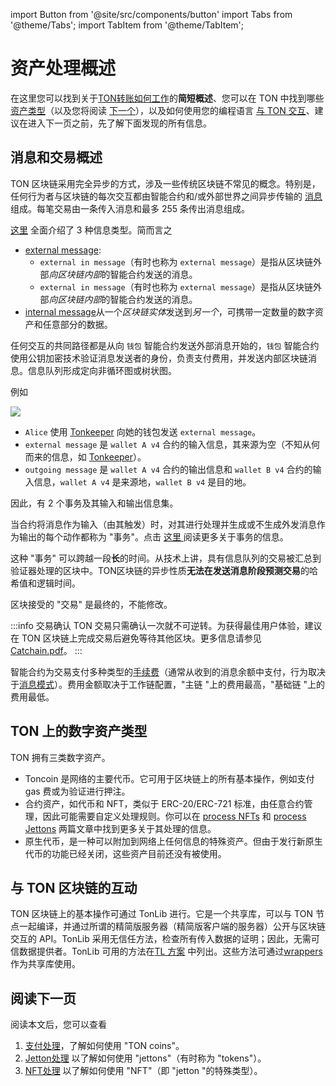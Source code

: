 import Button from '@site/src/components/button'
import Tabs from '@theme/Tabs';
import TabItem from '@theme/TabItem';

# 资产处理概述

在这里您可以找到关于[TON转账如何工作](/v3/documentation/dapps/assets/overview#overview-on-messages-and-transactions)的**简短概述**、您可以在 TON 中找到哪些 [资产类型](/v3/documentation/dapps/assets/overview#digital-asset-types-on-ton)（以及您将阅读 [下一个](/v3/documentation/dapps/assets/overview#read-next)），以及如何使用您的编程语言 [与 TON 交互](/v3/documentation/dapps/assets/overview#interaction-with-ton-blockchain)、建议在进入下一页之前，先了解下面发现的所有信息。

## 消息和交易概述

TON 区块链采用完全异步的方式，涉及一些传统区块链不常见的概念。特别是，任何行为者与区块链的每次交互都由智能合约和/或外部世界之间异步传输的 [消息](/v3/documentation/smart-contracts/message-management/messages-and-transactions) 组成。每笔交易由一条传入消息和最多 255 条传出消息组成。

[这里](/v3/documentation/smart-contracts/message-management/sending-messages#types-of-messages) 全面介绍了 3 种信息类型。简而言之

- [external message](/v3/documentation/smart-contracts/message-management/external-messages):
  - `external in message`（有时也称为 `external message`）是指从区块链外部*向区块链内部*的智能合约发送的消息。
  - `external in message`（有时也称为 `external message`）是指从区块链外部*向区块链内部*的智能合约发送的消息。
- [internal message](/v3/documentation/smart-contracts/message-management/internal-messages)从一个*区块链实体*发送到*另一个*，可携带一定数量的数字资产和任意部分的数据。

任何交互的共同路径都是从向 `钱包` 智能合约发送外部消息开始的，`钱包` 智能合约使用公钥加密技术验证消息发送者的身份，负责支付费用，并发送内部区块链消息。信息队列形成定向非循环图或树状图。

例如

![](/img/docs/asset-processing/alicemsgDAG.svg)

- `Alice` 使用 [Tonkeeper](https://tonkeeper.com/) 向她的钱包发送 `external message`。
- `external message` 是 `wallet A v4` 合约的输入信息，其来源为空（不知从何而来的信息，如 [Tonkeeper](https://tonkeeper.com/)）。
- `outgoing message` 是  `wallet A v4`  合约的输出信息和 `wallet B v4` 合约的输入信息，`wallet A v4` 是来源地，`wallet B v4` 是目的地。

因此，有 2 个事务及其输入和输出信息集。

当合约将消息作为输入（由其触发）时，对其进行处理并生成或不生成外发消息作为输出的每个动作都称为 "事务"。点击 [这里 ](/v3/documentation/smart-contracts/message-management/messages-and-transactions#what-is-a-transaction)阅读更多关于事务的信息。

这种 "事务" 可以跨越一段**长**的时间。从技术上讲，具有信息队列的交易被汇总到验证器处理的区块中。TON区块链的异步性质**无法在发送消息阶段预测交易**的哈希值和逻辑时间。

区块接受的 "交易" 是最终的，不能修改。

:::info 交易确认
TON 交易只需确认一次就不可逆转。为获得最佳用户体验，建议在 TON 区块链上完成交易后避免等待其他区块。更多信息请参见 [Catchain.pdf](https://docs.ton.org/catchain.pdf#page=3)。
:::

智能合约为交易支付多种类型的[手续费](/v3/documentation/smart-contracts/transaction-fees/fees)（通常从收到的消息余额中支付，行为取决于[消息模式](/v3/documentation/smart-contracts/message-management/sending-messages#message-modes)）。费用金额取决于工作链配置，"主链 "上的费用最高，"基础链 "上的费用最低。

## TON 上的数字资产类型

TON 拥有三类数字资产。

- Toncoin 是网络的主要代币。它可用于区块链上的所有基本操作，例如支付
  gas 费或为验证进行押注。
- 合约资产，如代币和 NFT，类似于 ERC-20/ERC-721 标准，由任意合约管理，因此可能需要自定义处理规则。你可以在 [process NFTs](/v3/guidelines/dapps/asset-processing/nft-processing/nfts) 和 [process Jettons](/v3/guidelines/dapps/asset-processing/jettons) 两篇文章中找到更多关于其处理的信息。
- 原生代币，是一种可以附加到网络上任何信息的特殊资产。但由于发行新原生代币的功能已经关闭，这些资产目前还没有被使用。

## 与 TON 区块链的互动

TON 区块链上的基本操作可通过 TonLib 进行。它是一个共享库，可以与 TON 节点一起编译，并通过所谓的精简版服务器（精简版客户端的服务器）公开与区块链交互的 API。TonLib 采用无信任方法，检查所有传入数据的证明；因此，无需可信数据提供者。TonLib 可用的方法在[TL 方案](https://github.com/ton-blockchain/ton/blob/master/tl/generate/scheme/tonlib_api.tl#L234) 中列出。这些方法可通过[wrappers](/v3/guidelines/dapps/asset-processing/payments-processing/#sdks) 作为共享库使用。

## 阅读下一页

阅读本文后，您可以查看

1. [支付处理](/v3/guidelines/dapps/asset-processing/payments-processing)，了解如何使用 "TON coins"。
2. [Jetton处理](/v3/guidelines/dapps/asset-processing/jettons) 以了解如何使用 "jettons"（有时称为 "tokens"）。
3. [NFT处理](/v3/guidelines/dapps/asset-processing/nft-processing/nfts) 以了解如何使用 "NFT"（即 "jetton "的特殊类型）。
